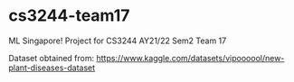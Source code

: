 # cs3244-team17
ML Singapore! Project for CS3244 AY21/22 Sem2 Team 17

Dataset obtained from: https://www.kaggle.com/datasets/vipoooool/new-plant-diseases-dataset
